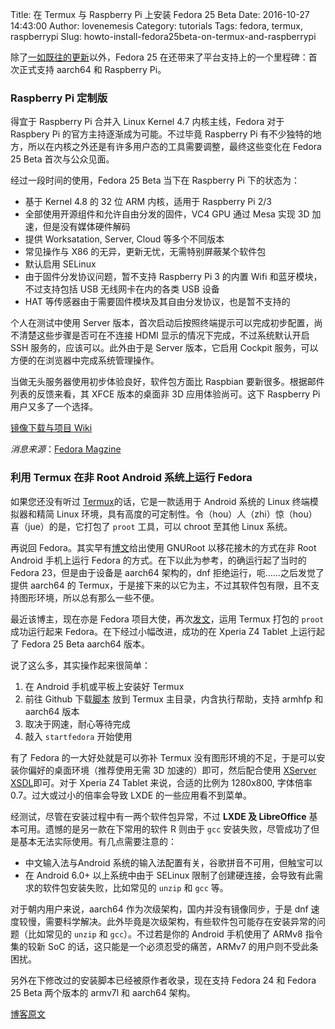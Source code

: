 Title: 在 Termux 与 Raspberry Pi 上安装 Fedora 25 Beta
Date: 2016-10-27 14:43:00
Author: lovenemesis
Category: tutorials
Tags: fedora, termux, raspberrypi
Slug: howto-install-fedora25beta-on-termux-and-raspberrypi

除了[一如既往的更新](https://linuxtoy.org/archives/fedora-25-beta.html)以外，Fedora 25 在还带来了平台支持上的一个里程碑：首次正式支持 aarch64 和 Raspberry Pi。

<!-- PELICAN_END_SUMMARY -->

### Raspberry Pi 定制版

得宜于 Raspberry Pi 合并入 Linux Kernel 4.7 内核主线，Fedora 对于 Raspbery Pi 的官方主持逐渐成为可能。不过毕竟 Raspberry Pi 有不少独特的地方，所以在内核之外还是有许多用户态的工具需要调整，最终这些变化在 Fedora 25 Beta 首次与公众见面。

经过一段时间的使用，Fedora 25 Beta 当下在 Raspberry Pi 下的状态为：

* 基于 Kernel 4.8 的 32 位 ARM 内核，适用于 Raspberry Pi 2/3
* 全部使用开源组件和允许自由分发的固件，VC4 GPU 通过 Mesa 实现 3D 加速，但是没有媒体硬件解码
* 提供 Worksatation, Server, Cloud 等多个不同版本
* 常见操作与 X86 的无异，更新无忧，无需特别屏蔽某个软件包
* 默认启用 SELinux
* 由于固件分发协议问题，暂不支持 Raspberry Pi 3 的内置 Wifi 和蓝牙模块，不过支持包括 USB 无线网卡在内的各类 USB 设备
* HAT 等传感器由于需要固件模块及其自由分发协议，也是暂不支持的

个人在测试中使用 Server 版本，首次启动后按照终端提示可以完成初步配置，尚不清楚这些步骤是否可在不连接 HDMI 显示的情况下完成，不过系统默认开启 SSH 服务的，应该可以。此外由于是 Server 版本，它启用 Cockpit 服务，可以方便的在浏览器中完成系统管理操作。

当做无头服务器使用初步体验良好，软件包方面比 Raspbian 要新很多。根据邮件列表的反馈来看，其 XFCE 版本的桌面非 3D 应用体验尚可。这下 Raspberry Pi 用户又多了一个选择。

[镜像下载与项目 Wiki](https://fedoraproject.org/wiki/Raspberry_Pi)

*消息来源*：[Fedora Magzine](https://fedoramagazine.org/raspberry-pi-support-fedora-25-beta/)

### 利用 Termux 在非 Root Android 系统上运行 Fedora

如果您还没有听过 [Termux](https://linuxtoy.org/archives/termux-032.html)的话，它是一款适用于 Android 系统的 Linux 终端模拟器和精简 Linux 环境，具有高度的可定制性。令（hou）人（zhi）惊（hou）喜（jue）的是，它打包了 `proot` 工具，可以 chroot 至其他 Linux 系统。

再说回 Fedora。其实早有[博文](https://nmilosev.svbtle.com/fedora-on-nonrooted-android-phones-2016-update)给出使用 GNURoot 以移花接木的方式在非 Root Android 手机上运行 Fedora 的方式。在下以此为参考，的确运行起了当时的 Fedora 23，但是由于设备是 aarch64 架构的，dnf 拒绝运行，呃……之后发觉了提供 aarch64 的 Termux，于是接下来的以它为主，不过其软件包有限，且不支持图形环境，所以总有那么一些不便。

最近该博主，现在亦是 Fedora 项目大使，再次[发文](https://nmilosev.svbtle.com/termuxfedora-install-fedora-on-your-phone-with-termux)，运用 Termux 打包的 `proot` 成功运行起来 Fedora。在下经过小幅改进，成功的在 Xperia Z4 Tablet 上运行起了 Fedora 25 Beta aarch64 版本。

说了这么多，其实操作起来很简单：
1. 在 Android 手机或平板上安装好 Termux
2. 前往 Github 下载[脚本](https://github.com/nmilosev/termux-fedora/raw/master/termux-fedora.sh) 放到 Termux 主目录，内含执行帮助，支持 armhfp 和 aarch64 版本
3. 取决于网速，耐心等待完成
4. 敲入 `startfedora` 开始使用

有了 Fedora 的一大好处就是可以弥补 Termux 没有图形环境的不足，于是可以安装你偏好的桌面环境（推荐使用无需 3D 加速的）即可，然后配合使用 [XServer XSDL](https://play.google.com/store/apps/details?id=x.org.server)即可。对于 Xperia Z4 Tablet 来说，合适的比例为 1280x800, 字体倍率0.7。过大或过小的倍率会导致 LXDE 的一些应用看不到菜单。

经测试，尽管在安装过程中有一两个软件包异常，不过 **LXDE 及 LibreOffice** 基本可用。遗憾的是另一款在下常用的软件 R 则由于 `gcc` 安装失败，尽管成功了但是基本无法实际使用。有几点需要注意的：

* 中文输入法与Android 系统的输入法配置有关，谷歌拼音不可用，但触宝可以
* 在 Android 6.0+ 以上系统中由于 SELinux 限制了创建硬连接，会导致有此需求的软件包安装失败，比如常见的 `unzip` 和 `gcc` 等。

对于朝内用户来说，aarch64 作为次级架构，国内并没有镜像同步，于是 dnf 速度较慢，需要科学解决。此外毕竟是次级架构，有些软件包可能存在安装异常的问题（比如常见的 `unzip` 和 `gcc`）。不过若是你的 Android 手机使用了 ARMv8 指令集的较新 SoC 的话，这只能是一个必须忍受的痛苦，ARMv7 的用户则不受此条困扰。

另外在下修改过的安装脚本已经被原作者收录，现在支持 Fedora 24 和 Fedora 25 Beta 两个版本的 armv7l 和 aarch64 架构。

[博客原文](https://nmilosev.svbtle.com/termuxfedora-install-fedora-on-your-phone-with-termux)
